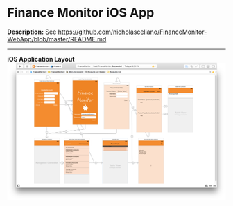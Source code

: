 Finance Monitor iOS App
===============================

**Description:** See https://github.com/nicholasceliano/FinanceMonitor-WebApp/blob/master/README.md

---

**iOS Application Layout**
<img src="https://raw.githubusercontent.com/nicholasceliano/FinanceMonitor-iOSApp/master/Images/AppLayout.png" />
